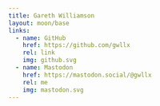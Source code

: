 ```yaml
---
title: Gareth Williamson
layout: moon/base
links:
  - name: GitHub
    href: https://github.com/gwllx
    rel: link
    img: github.svg
  - name: Mastodon
    href: https://mastodon.social/@gwllx
    rel: me
    img: mastodon.svg
---
```

